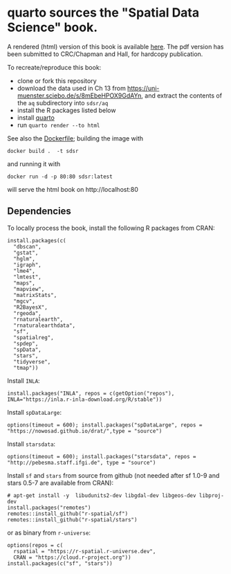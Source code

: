 # quarto sources the "Spatial Data Science" book.

A rendered (html) version of this book is available [here](https://r-spatial.org/book).
The pdf version has been submitted to CRC/Chapman and Hall, for hardcopy publication.

To recreate/reproduce this book:

* clone or fork this repository
* download the data used in Ch 13 from https://uni-muenster.sciebo.de/s/8mEbeHPOX9GdAYn,  and extract the contents of the `aq` subdirectory into `sdsr/aq`
* install the R packages listed below
* install [quarto](https://quarto.org/) 
* run `quarto render --to html`

See also the [Dockerfile](https://github.com/edzer/sdsr/tree/main/docker); building the image with
```
docker build .  -t sdsr
```
and running it with
```
docker run -d -p 80:80 sdsr:latest
```
will serve the html book on http://localhost:80

## Dependencies

To locally process the book, install the following R packages from CRAN:

```
install.packages(c(
  "dbscan",
  "gstat",
  "hglm",
  "igraph",
  "lme4",
  "lmtest",
  "maps",
  "mapview",
  "matrixStats",
  "mgcv",
  "R2BayesX",
  "rgeoda",
  "rnaturalearth",
  "rnaturalearthdata",
  "sf",
  "spatialreg",
  "spdep",
  "spData",
  "stars",
  "tidyverse",
  "tmap"))
```

Install `INLA`:
```
install.packages("INLA", repos = c(getOption("repos"), INLA="https://inla.r-inla-download.org/R/stable"))
```

Install `spDataLarge`:
```
options(timeout = 600); install.packages("spDataLarge", repos = "https://nowosad.github.io/drat/",type = "source")
```
Install `starsdata`:
```
options(timeout = 600); install.packages("starsdata", repos = "http://pebesma.staff.ifgi.de", type = "source")
```

Install `sf` and `stars` from source from github (not needed after sf 1.0-9 and stars 0.5-7 are available from CRAN):
```
# apt-get install -y  libudunits2-dev libgdal-dev libgeos-dev libproj-dev
install.packages("remotes")
remotes::install_github("r-spatial/sf")
remotes::install_github("r-spatial/stars")
```
or as binary from `r-universe`:
```
options(repos = c(
  rspatial = "https://r-spatial.r-universe.dev",
  CRAN = "https://cloud.r-project.org"))
install.packages(c("sf", "stars"))
```

